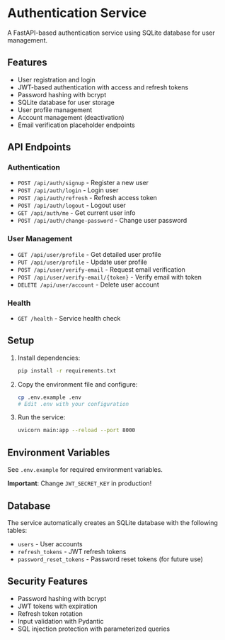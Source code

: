 # Authentication Service

A FastAPI-based authentication service using SQLite database for user management.

## Features

- User registration and login
- JWT-based authentication with access and refresh tokens
- Password hashing with bcrypt
- SQLite database for user storage
- User profile management
- Account management (deactivation)
- Email verification placeholder endpoints

## API Endpoints

### Authentication
- `POST /api/auth/signup` - Register a new user
- `POST /api/auth/login` - Login user
- `POST /api/auth/refresh` - Refresh access token
- `POST /api/auth/logout` - Logout user
- `GET /api/auth/me` - Get current user info
- `POST /api/auth/change-password` - Change user password

### User Management
- `GET /api/user/profile` - Get detailed user profile
- `PUT /api/user/profile` - Update user profile
- `POST /api/user/verify-email` - Request email verification
- `POST /api/user/verify-email/{token}` - Verify email with token
- `DELETE /api/user/account` - Delete user account

### Health
- `GET /health` - Service health check

## Setup

1. Install dependencies:
   ```bash
   pip install -r requirements.txt
   ```

2. Copy the environment file and configure:
   ```bash
   cp .env.example .env
   # Edit .env with your configuration
   ```

3. Run the service:
   ```bash
   uvicorn main:app --reload --port 8000
   ```

## Environment Variables

See `.env.example` for required environment variables.

**Important**: Change `JWT_SECRET_KEY` in production!

## Database

The service automatically creates an SQLite database with the following tables:
- `users` - User accounts
- `refresh_tokens` - JWT refresh tokens
- `password_reset_tokens` - Password reset tokens (for future use)

## Security Features

- Password hashing with bcrypt
- JWT tokens with expiration
- Refresh token rotation
- Input validation with Pydantic
- SQL injection protection with parameterized queries 